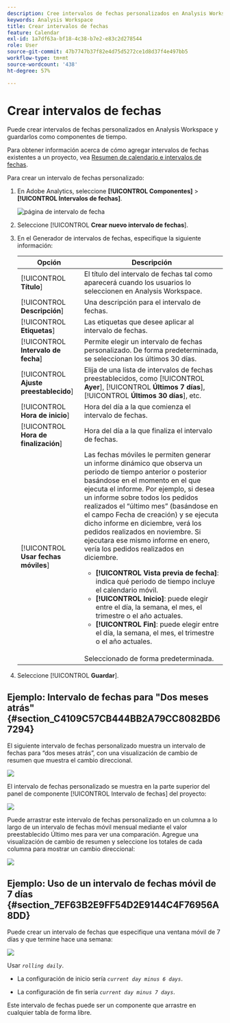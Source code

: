 ```yaml
---
description: Cree intervalos de fechas personalizados en Analysis Workspace y guárdelos como componentes de tiempo.
keywords: Analysis Workspace
title: Crear intervalos de fechas
feature: Calendar
exl-id: 1a7df63a-bf18-4c38-b7e2-e83c2d278544
role: User
source-git-commit: 47b7747b37f82e4d75d5272ce1d8d37f4e497bb5
workflow-type: tm+mt
source-wordcount: '438'
ht-degree: 57%

---
```


# Crear intervalos de fechas

Puede crear intervalos de fechas personalizados en Analysis Workspace y guardarlos como componentes de tiempo.

Para obtener información acerca de cómo agregar intervalos de fechas existentes a un proyecto, vea [Resumen de calendario e intervalos de fechas](/help/components/date-ranges/calendar.md).

Para crear un intervalo de fechas personalizado:

1. En Adobe Analytics, seleccione **[!UICONTROL Componentes]** > **[!UICONTROL Intervalos de fechas]**.

   ![página de intervalo de fecha](assets/date-ranges.png)

1. Seleccione [!UICONTROL **Crear nuevo intervalo de fechas**].

1. En el Generador de intervalos de fechas, especifique la siguiente información:

   | Opción | Descripción |
   |---------|----------|
   | [!UICONTROL **Título**] | El título del intervalo de fechas tal como aparecerá cuando los usuarios lo seleccionen en Analysis Workspace. |
   | [!UICONTROL **Descripción**] | Una descripción para el intervalo de fechas. |
   | [!UICONTROL **Etiquetas**] | Las etiquetas que desee aplicar al intervalo de fechas. |
   | [!UICONTROL **Intervalo de fecha**] | Permite elegir un intervalo de fechas personalizado. De forma predeterminada, se seleccionan los últimos 30 días. |
   | [!UICONTROL **Ajuste preestablecido**] | Elija de una lista de intervalos de fechas preestablecidos, como [!UICONTROL **Ayer**], [!UICONTROL **Últimos 7 días**], [!UICONTROL **Últimos 30 días**], etc. |
   | [!UICONTROL **Hora de inicio**] | Hora del día a la que comienza el intervalo de fechas. |
   | [!UICONTROL **Hora de finalización**] | Hora del día a la que finaliza el intervalo de fechas. |
   | [!UICONTROL **Usar fechas móviles**] | Las fechas móviles le permiten generar un informe dinámico que observa un periodo de tiempo anterior o posterior basándose en el momento en el que ejecuta el informe. Por ejemplo, si desea un informe sobre todos los pedidos realizados el “último mes” (basándose en el campo Fecha de creación) y se ejecuta dicho informe en diciembre, verá los pedidos realizados en noviembre. Si ejecutara ese mismo informe en enero, vería los pedidos realizados en diciembre.<ul><li>**[!UICONTROL Vista previa de fecha]**: indica qué periodo de tiempo incluye el calendario móvil.</li><li>**[!UICONTROL Inicio]**: puede elegir entre el día, la semana, el mes, el trimestre o el año actuales.</li><li>**[!UICONTROL Fin]**: puede elegir entre el día, la semana, el mes, el trimestre o el año actuales.</li></ul><br>Seleccionado de forma predeterminada. |

1. Seleccione [!UICONTROL **Guardar**].

## Ejemplo: Intervalo de fechas para &quot;Dos meses atrás&quot; {#section_C4109C57CB444BB2A79CC8082BD67294}

El siguiente intervalo de fechas personalizado muestra un intervalo de fechas para “dos meses atrás”, con una visualización de cambio de resumen que muestra el cambio direccional.

![](assets/date-range-two-months-ago.png)

El intervalo de fechas personalizado se muestra en la parte superior del panel de componente [!UICONTROL Intervalo de fechas] del proyecto:

![](assets/date-range-panel-two-months-ago.png)

Puede arrastrar este intervalo de fechas personalizado en un columna a lo largo de un intervalo de fechas móvil mensual mediante el valor preestablecido Último mes para ver una comparación. Agregue una visualización de cambio de resumen y seleccione los totales de cada columna para mostrar un cambio direccional:

![](assets/date-range-two-months-table.png)

## Ejemplo: Uso de un intervalo de fechas móvil de 7 días {#section_7EF63B2E9FF54D2E9144C4F76956A8DD}

Puede crear un intervalo de fechas que especifique una ventana móvil de 7 días y que termine hace una semana:

![](assets/create_date_range.png)

Usar *`rolling daily`*.

* La configuración de inicio sería *`current day minus 6 days`*.

* La configuración de fin sería *`current day minus 7 days`*.

Este intervalo de fechas puede ser un componente que arrastre en cualquier tabla de forma libre.
